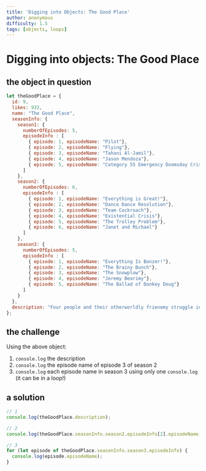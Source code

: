 ```yaml
---
title: 'Digging into Objects: The Good Place'
author: anonymous
difficulty: 1.5
tags: [objects, loops]
---
```


# Digging into objects: The Good Place

## the object in question

```js
let theGoodPlace = {
  id: 9,
  likes: 932,
  name: "The Good Place", 
  seasonInfo: {
    season1: {
      numberOfEpisodes: 5,
      episodeInfo : [
        { episode: 1, episodeName: "Pilot"},
        { episode: 2, episodeName: "Flying"},
        { episode: 3, episodeName: "Tahani Al-Jamil"},
        { episode: 4, episodeName: "Jason Mendoza"},
        { episode: 5, episodeName: "Category 55 Emergency Doomsday Crisis"}
      ]
    },
    season2: {
      numberOfEpisodes: 6,
      episodeInfo : [
        { episode: 1, episodeName: "Everything is Great!"},
        { episode: 2, episodeName: "Dance Dance Resolution"},
        { episode: 3, episodeName: "Team Cockroach"},
        { episode: 4, episodeName: "Existential Crisis"},
        { episode: 5, episodeName: "The Trolley Problem"},
        { episode: 6, episodeName: "Janet and Michael"}
      ]
    },
    season3: {
      numberOfEpisodes: 5,
      episodeInfo : [
        { episode: 1, episodeName: "Everything Is Bonzer!"},
        { episode: 2, episodeName: "The Brainy Bunch"},
        { episode: 3, episodeName: "The Snowplow"},
        { episode: 4, episodeName: "Jeremy Bearimy"},
        { episode: 5, episodeName: "The Ballad of Donkey Doug"}
      ]
    }
  },
  description: "Four people and their otherworldly frienemy struggle in the afterlife to define what it means to be good."
};
```


## the challenge

Using the above object:
1. `console.log` the description
2. `console.log` the episode name of episode 3 of season 2
3. `console.log` each episode name in season 3 using only one `console.log` (it can be in a loop!)


## a solution

```js
// 1
console.log(theGoodPlace.description);

// 2
console.log(theGoodPlace.seasonInfo.season2.episodeInfo[2].episodeName);

// 3
for (let episode of theGoodPlace.seasonInfo.season3.episodeInfo) {
  console.log(episode.episodeName);
}
```
